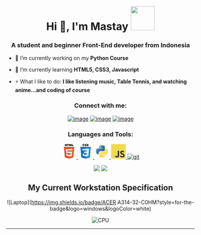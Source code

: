 <h1 align="center">Hi 👋, I'm Mastay <img src="https://cdn3.emoji.gg/emojis/7156-remwink.png" width="64px" height="64px"></a>
<h3 align="center">A student and beginner Front-End developer from Indonesia</h3>

- 🔭 I’m currently working on my **Python Course**

- 🌱 I’m currently learning **HTML5, CSS3, Javascript**

- ⚡ What I like to do: **I like listening music, Table Tennis, and watching anime...and coding of course**

<h3 align="center">Connect with me:</h3>
<div align="center">

[![image](https://img.shields.io/badge/Youtube-0077B5?style=for-the-badge&logo=youtube&logoColor=white)]([https://www.linkedin.com/in/lauro_brant-1/](https://www.youtube.com/channel/UCKUrCiD0yA0SLrkwo-HmtfA))
[![image](https://img.shields.io/badge/Instagram-E4405F?style=for-the-badge&logo=instagram&logoColor=white)](https://www.instagram.com/brantlauro/)
[![image](https://img.shields.io/badge/Gmail-D14836?style=for-the-badge&logo=gmail&logoColor=white)](mailto:produtor.nasywanfadilah@gmail.com)
  
</div>

<h3 align="center">Languages and Tools:</h3>

<p align="center"> 
  <a href="https://www.w3.org/html/" target="_blank"> 
    <img src="https://raw.githubusercontent.com/devicons/devicon/master/icons/html5/html5-original-wordmark.svg" alt="html5" width="40" height="40"/> 
  </a>
  <a href="https://www.w3schools.com/css/" target="_blank"> 
    <img src="https://raw.githubusercontent.com/devicons/devicon/master/icons/css3/css3-original-wordmark.svg" alt="css3" width="40" height="40"/> 
  </a> 
  <a href="https://www.python.org" target="_blank"> 
    <img src="https://raw.githubusercontent.com/devicons/devicon/master/icons/python/python-original.svg" alt="python" width="40" height="40"/> 
  </a>  
  <a href="https://developer.mozilla.org/en-US/docs/Web/JavaScript" target="_blank"> 
    <img src="https://raw.githubusercontent.com/devicons/devicon/master/icons/javascript/javascript-original.svg" alt="javascript" width="40" height="40"/> 
  </a> 
  <a href="https://git-scm.com/" target="_blank"> 
    <img src="https://www.vectorlogo.zone/logos/git-scm/git-scm-icon.svg" alt="git" width="40" height="40"/> 
  </a>
</p>

<p align= "center">
  <img height= "150" src="https://github-readme-stats.vercel.app/api?username=MastayY&theme=react&show_icons=true&include_all_commits=true" />
  <img height= "150" src="https://github-readme-stats.vercel.app/api/top-langs/?username=MastayY&theme=react&layout=compact" />
</p>

<h2 align="center">
My Current Workstation Specification </h2>

<div align="center">
  
![Laptop](https://img.shields.io/badge/ACER A314-32-C0HM?style=for-the-badge&logo=windows&logoColor=white) 
<br>

![CPU](https://img.shields.io/badge/Intel-Core_i3_4th-0071C5?style=for-the-badge&logo=intel&logoColor=white)
 
  


</div>

------
